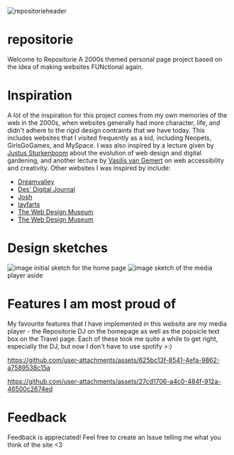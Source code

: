 
![repositorieheader](https://github.com/user-attachments/assets/93475471-b181-4b81-a451-87c28bbae924)
# repositorie
Welcome to Repositorie
A 2000s themed personal page project based on the idea of making websites FUNctional again. 

# Inspiration

A lot of the inspiration for this project comes from my own memories of the web in the 2000s, when websites generally had more character, life, and didn't adhere to the rigid design contraints that we have today. 
This includes websites that I visited frequently as a kid, including Neopets, GirlsGoGames, and MySpace. I was also inspired by a lecture given by [Justus Sturkenboom](https://ju5tu5.nl/) about the evolution of web design and digital gardening, and another lecture by [Vasilis van Gemert](https://vasilis.nl/) on web accessibility and creativity.
Other websites I was inspired by include:
- [Dreamvalley](https://dreamvalley.neocities.org/home)
- [Des' Digital Journal](https://doqmeat.com/)
- [Josh](https://joo.sh/)
- [layfarts](https://layfarts.com/home)
- [The Web Design Museum](https://www.webdesignmuseum.org/)
- [The Web Design Museum](https://www.webdesignmuseum.org/)

# Design sketches
![image](https://github.com/user-attachments/assets/f919a6dc-d86b-4425-b0c1-b5a24539e440)
initial sketch for the home page
![image](https://github.com/user-attachments/assets/5a2d2292-a369-4efc-aa5e-4350d5f28edd)
sketch of the media player aside

# Features I am most proud of
My favourite features that I have implemented in this website are my media player - the Repositorie DJ on the homepage as well as the popsicle text box on the Travel page.
Each of these took me quite a while to get right, especially the DJ, but now I don't have to use spotify >:)
 



https://github.com/user-attachments/assets/625bc13f-8541-4efa-9862-a7589538c15a




https://github.com/user-attachments/assets/27cd1706-a4c0-484f-912a-46500c2674ed




# Feedback 
Feedback is appreciated! Feel free to create an Issue telling me what you think of the site <3
